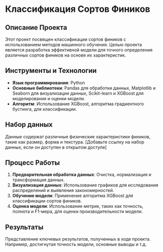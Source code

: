 # Классификация Сортов Фиников

## Описание Проекта
Этот проект посвящен классификации сортов фиников с использованием методов машинного обучения. Целью проекта является разработка эффективной модели для точного определения различных сортов фиников на основе их характеристик.

## Инструменты и Технологии
- **Язык программирования**: Python
- **Основные библиотеки**: Pandas для обработки данных, Matplotlib и Seaborn для визуализации данных, Scikit-learn и XGBoost для моделирования и оценки модели.
- **Алгоритм**: Использование XGBoost, алгоритма градиентного бустинга, для классификации.

## Набор данных
Данные содержат различные физические характеристики фиников, такие как размер, форма и текстура. [Добавьте ссылку на набор данных, если он доступен в открытом доступе]

## Процесс Работы
1. **Предварительная обработка данных**: Очистка, нормализация и трансформация данных.
2. **Визуализация данных**: Использование графиков для исследования распределений и выявления закономерностей.
3. **Обучение модели**: Применение алгоритма XGBoost для классификации сортов фиников.
4. **Оценка модели**: Использование метрик, таких как точность, полнота и F1-мера, для оценки производительности модели.

## Результаты
Представление ключевых результатов, полученных в ходе проекта. Например, достигнутая точность модели, основные выводы и т.д.


